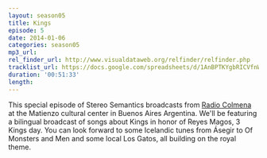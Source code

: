```yaml
---
layout: season05
title: Kings
episode: 5
date: 2014-01-06
categories: season05
mp3_url:
rel_finder_url: http://www.visualdataweb.org/relfinder/relfinder.php
tracklist_url: https://docs.google.com/spreadsheets/d/1AnBPTKYgbRICVfnWy8lh2XAfNTw8cQFm6TVHdbUXQa0/edit#gid=705818837
duration: '00:51:33'
length:
---
```


This special episode of Stereo Semantics broadcasts from [Radio Colmena](http://www.radiocolmena.com.ar/) at the Matienzo cultural center in Buenos Aires Argentina. We'll be featuring a bilingual broadcast of songs about Kings in honor of Reyes Magos, 3 Kings day. You can look forward to some Icelandic tunes from Ásegir to Of Monsters and Men and some local Los Gatos, all building on the royal theme.
